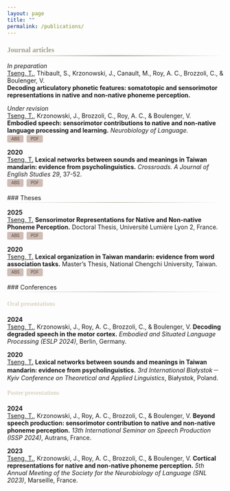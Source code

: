 ```yaml
---
layout: page
title: ""
permalink: /publications/
---
```


<style>
.gradient-divider {
  border: none;
  height: 1.5px;
  background: linear-gradient(to right, transparent, #A19F8A, transparent);
  margin: 2px 0;
}

h3 {
  margin-bottom: 2px;
  color: #A19F8A;
  font-family: 'Georgia', serif;
}

h4 {
  color: #D9D1BE; /*8A8A70*/
  font-family: 'Georgia', serif;
}

.publication-entry p {
  margin-bottom: 0.2em; /* smaller bottom margin to reduce space */
}
  
.button-group {
  display: flex;
  gap: 0.5em;
  margin-top: 0;
}

.link-btn {
  background: #CFBEB6;
  border: none;
  padding: 0.3em 0.7em;
  cursor: pointer;
  border-radius: 3px;
  font-size: 0.7em;
  color: #523D35; /* <-- Explicitly set text color */
  text-decoration: none; /* <-- Remove underline */
  font-family: inherit; /* Optional: keep font consistent */
  display: inline-block;
  line-height: 1.2;
  min-width: 2.5em; /* ensures consistent width */
  text-align: center;

}

/* Prevent Safari styling from affecting buttons inside <a> */
a.link-btn, a.link-btn:visited {
  color: #523D35;
  text-decoration: none;
}


.abstract-box {
  color: #523D35;
  margin-top: 0.5em;
  padding: 0.6em;
  border: 1px solid #CFBEB6;
  border-radius: 3px;
  display: none;
  font-size: 0.9em;
}
</style>

### Journal articles
<hr class="gradient-divider" />

*In preparation*  
<u>Tseng, T.</u>, Thibault, S., Krzonowski, J., Canault, M., Roy, A. C., Brozzoli, C., & Boulenger, V. <br>
<B>Decoding articulatory phonetic features: somatotopic and sensorimotor representations in native and non-native phoneme perception.</B>

<div class="publication-entry">
  <p><em>Under revision</em><br>
  <u>Tseng, T.</u>, Krzonowski, J., Brozzoli, C., Roy, A. C., & Boulenger, V. <br>
  <b>Embodied speech: sensorimotor contributions to native and non-native language processing and learning.</b>  
  <em>Neurobiology of Language.</em></p>

  <div class="button-group">
    <a class="link-btn" href="javascript:void(0);" onclick="toggleAbstract(this)">ABS</a>
    <a class="link-btn" href="https://doi.org/10.31234/osf.io/fqwe8" target="_blank">PDF</a>
  </div>

  <div class="abstract-box" style="display:none;">
    Learning to recognize and produce foreign speech sounds can be challenging, particularly when only subtle differences distinguish these new sounds from phonemes in the native language. Functional neuroimaging evidence shows that the motor cortex is involved in speech production and in perceptual phonemic processing. This highlights the embodied nature of speech perception, predicting the potential benefits of sensorimotor-based training approaches to enhance the acquisition of foreign speech sounds. Hence, here we first review current findings on the motor contribution to not only native but also non-native phoneme perception. Available evidence has established that motor cortical activity especially shows up under non-optimal perceptual conditions, such as when native phonemes are degraded by noise or when listeners perceive non-native speech sounds. Drawing upon this evidence, we then review training paradigms that have been developed for learning foreign phonemes, with a special emphasis on those embedding manual gestures as cues to represent phonetic features of the to-be-learned speech sounds. By pointing to both strengths and caveats of available studies, this review allows us to delineate a clear framework and opens perspectives to optimize foreign phoneme learning, and ultimately support perception and production.
  </div>
</div>

<div class="publication-entry">
  <p><b>2020</b><br>
  <u>Tseng, T.</u>  
  <b>Lexical networks between sounds and meanings in Taiwan mandarin: evidence from psycholinguistics.</b>  
  <em>Crossroads. A Journal of English Studies 29</em>, 37-52.</p>
  <div class="button-group">
    <a class="link-btn" href="javascript:void(0);" onclick="toggleAbstract(this)">ABS</a>
    <a class="link-btn" href="https://doi.org/10.15290/cr.2020.29.2.03" target="_blank">PDF</a>
  </div>

  <div class="abstract-box" style="display:none;">
    The present study aims to provide an outline of lexical networks between sounds and meanings in Taiwan Mandarin. Both the phonological and semantic relations are explored by a free word association task. Previous research has demonstrated a significant influence of phonology on Indo-European networks and suggested the influence of semantics on languages with lexicography such as Mandarin. With a new methodology in which word frequency, syllable type, syllable structure, tone structure, imageability, and parts of speech are carefully considered for the experimental stimuli, a total of 248 responses were collected from six Taiwan Mandarin native speakers. The results of lexical associations suggest that: 1) semantic relations show a stronger connection than phonological ones in Taiwan Mandarin networks; 2) rhymes present a stronger influence on associations than initial segments. The understanding of lexical organization in the human brain may contribute to further research on functions of associations and networks between human and artificial intelligence.
  </div>
</div>
<br>
### Theses
<hr class="gradient-divider" />

<div class="publication-entry">
  <p><b>2025</b><br>
  <u>Tseng, T.</u>
  <b>Sensorimotor Representations for Native and Non-native Phoneme Perception.</b>  
  Doctoral Thesis, Université Lumière Lyon 2, France.</p>
  <div class="button-group">
    <a class="link-btn" href="javascript:void(0);" onclick="toggleAbstract(this)">ABS</a>
    <a class="link-btn" href="https://hal.science/tel-04988192" target="_blank">PDF</a>
  </div>

  <div class="abstract-box" style="display:none;">
    Embodied theories of cognition consider language as grounded in the sensorimotor system. Converging evidence shows that speech perception induces activations of sensorimotor brain areas that are involved in speech production. Notably, motor activity is elicited during both native and non-native phoneme perception, and it is somatotopically organized depending on the place of articulation of native phonemes. Specific motor activity is elicited depending on distinct articulatory features: listening to bilabial and dental consonants activates the cortical motor representations of the lips and the tongue, respectively. However, some studies have not replicated this precise somatotopic mapping within the motor cortex for native speech perception, while others have shown premotor recruitment only when speech sounds are degraded yet identifiable. Thus, the necessity and role of motor activation in processing both native and non-native, as well as clear and degraded, speech sounds remain uncertain. When speech in the native language is distorted by noise, or when sounds come from a foreign language, motor regions seem to support speech perception by retrieving articulatory features that are grounded in the speech production system. Given this motor contribution, the question arises of whether training that engages motor regions might enhance the learning and processing of non-native phonemes. <br>
    This thesis aims to explore sensorimotor processing in speech perception through an experimental study using functional magnetic resonance imaging (fMRI) and a review of foreign language learning paradigms with sensorimotor training. In the experimental study, we combined behavioral and fMRI measures and conducted Multivariate Pattern Analyses (MVPA) to investigate how sensorimotor regions are activated as a function of, and encode the phonetic features of native and foreign phonemes under optimal and degraded perceptual conditions. We show that neural activity for lip and tongue articulatory movements in the precentral gyrus predicts neural activation for bilabial and dental degraded native consonants, thus highlighting somatotopic coding of articulatory features in the motor cortex. Moreover, sensorimotor neural patterns associated with the perception of native and non-native phonemes reflect the phonetic similarity between speech sounds both within and between the two language repertoires. In the review article, we first outline current findings on speech processing in the context of embodied cognition, highlighting the functional contribution of the motor cortex to speech perception. We discuss the contribution of sensorimotor activity to foreign language learning, especially for phonemes, through gestural training that strengthens the embodiment of foreign articulatory features. Finally, we propose potential developments in training paradigms and directions for future neuroimaging studies to address existing gaps in the literature. <br>
    This thesis therefore contributes to ongoing discussions on motor resonance in native speech perception, especially under challenging conditions, as well as addresses gaps in understanding the motor contribution to non-native phoneme perception. Our fMRI study provides solid empirical evidence that the motor system, in conjunction with the auditory system, is fundamental to speech perception. We corroborate the sensorimotor nature of speech processing, both for native and non-native languages, thus opening pathways for advancements in foreign language learning. By offering an overview of sensorimotor training paradigms, together with neuroimaging evidence for central sensorimotor processes in speech perception, our research lays a foundation for future investigations exploiting the embodied nature of language processing. 
  </div>
</div>

<div class="publication-entry">
  <p><b>2020</b><br>
  <u>Tseng, T.</u>  
  <b>Lexical organization in Taiwan mandarin: evidence from word association tasks.</b>  
  Master’s Thesis, National Chengchi University, Taiwan.</p>
  <div class="button-group">
    <a class="link-btn" href="javascript:void(0);" onclick="toggleAbstract(this)">ABS</a>
    <a class="link-btn" href="https://doi.org/10.6814/NCCU202000123" target="_blank">PDF</a>
  </div>

  <div class="abstract-box" style="display:none;">
    Current theories and models of lexical organization assume that the stimulation of an association results in an activation spreading to the related concepts within mental networks. Several factors have also been suggested to affect those connections to meet different purposes of lexical access such as frequency, imageability, lexical effect, lexical categories, and phonological similarity. Word association tasks have been widely implemented to psychological research of mental lexicon and memory; through the relations between stimuli and responses, different levels of processing are able to be traced. However, most research related to Mandarin lexicon investigated the associated responses without concerning linguistic features in Mandarin as the basis. The present study therefore aims to provide an outline of the lexical organization in Taiwan Mandarin by free word associations. Topics to be explored involve 1) the tendency of lexical organization, and 2) the influences of linguistic features in Taiwan Mandarin lexicon.<br>
    With the new methodology conducted, in which the 21 possible onsets for disyllabic words and linguistic influences in Taiwan Mandarin are considered, total of 406 responses are collected from ten Taiwan Mandarin native speakers (age mean= 23.8 years old; SD= 1.9; 5 males and 5 females). The results of free word associations in the present study suggest the following: 1) a semantic tendency of lexical organization in Taiwan Mandarin; 2) the tendency of paradigmatic relation, semantic instead of phonological relation, rhyming relation, and the consistency of syntactic categories in nouns are presented during associations in Taiwan Mandarin lexicon. However, regarding limited literature and the small scale of the present study, further research on phonological organization in mental lexicon across languages is suggested. The understanding of lexical organization in human brains may contribute to the further research on the functions of associations and networks between human and artificial intelligence. 
  </div>
</div>

<script>
function toggleAbstract(button) {
  const entry = button.closest('.publication-entry');
  const abstractBox = entry.querySelector('.abstract-box');
  abstractBox.style.display = abstractBox.style.display === 'none' || !abstractBox.style.display
    ? 'block'
    : 'none';
}
</script>
<br>
### Conferences
<hr class="gradient-divider" />

#### Oral presentations

**2024**  
<u>Tseng, T.</u>, Krzonowski, J., Roy, A. C., Brozzoli, C., & Boulenger, V. <B>Decoding degraded speech in the motor cortex.</B> *Embodied and Situated Language Processing (ESLP 2024)*, Berlin, Germany.

**2020**  
<u>Tseng, T.</u> <B>Lexical networks between sounds and meanings in Taiwan mandarin: evidence from psycholinguistics.</B>
*3rd International Białystok－Kyiv Conference on Theoretical and Applied Linguistics*, Białystok, Poland.


#### Poster presentations

**2024**  
<u>Tseng, T.</u>, Krzonowski, J., Roy, A. C., Brozzoli, C., & Boulenger, V. <B>Beyond speech production: sensorimotor contribution to native and non-native phoneme perception.</B> *13th International Seminar on Speech Production (ISSP 2024)*, Autrans, France.

**2023**  
<u>Tseng, T.</u>, Krzonowski, J., Roy, A. C., Brozzoli, C., & Boulenger, V. <B>Cortical representations for native and non-native phoneme perception.</B> *5th Annual Meeting of the Society for the Neurobiology of Language (SNL 2023)*, Marseille, France.
